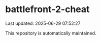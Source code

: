 # battlefront-2-cheat

Last updated: 2025-06-29 07:52:27

This repository is automatically maintained.
